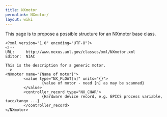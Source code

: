 ```yaml
---
title: NXmotor
permalink: NXmotor/
layout: wiki
---
```


This page is to propose a possible structure for an NXmotor base class.

    <?xml version="1.0" encoding="UTF-8"?>
    <!--
    URL:     http://www.nexus.anl.gov/classes/xml/NXmotor.xml
    Editor:  NIAC

    This is the description for a generic motor.
    -->
    <NXmotor name="{Name of motor}">
            <value type="NX_FLOAT[n]" units="{}">
                    {value of motor - need [n] as may be scanned}
            </value>
            <controller_record type="NX_CHAR">
                    {Hardware device record, e.g. EPICS process variable, taco/tango ...}
            </controller_record>
    </NXmotor>
